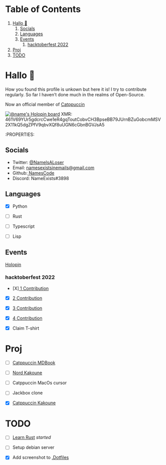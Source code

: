 
# Table of Contents

1.  [Hallo 🍕](#org9a35395)
    1.  [Socials](#org9509db1)
    2.  [Languages](#org220e775)
    3.  [Events](#org7b27f73)
        1.  [hacktoberfest 2022](#orgc66a3e4)
2.  [Proj](#org62f437a)
3.  [TODO](#orgdaa372d)


<a id="org9a35395"></a>

# Hallo 🍕

How you found this profile is unkown but here it is!
I try to contribute regularly. So far I haven&rsquo;t done much in the realms of Open-Source.

Now an official member of [Catppuccin](https://github.com/orgs/catppuccin/people?query=Name)

[![@name's Holopin board](https://holopin.me/name)](https://holopin.io/@name)
XMR: 461V69YUr5gdcrcCwe1eR4gqToutCobvCH3BpseBB79JUrnBZuGobcmMSV2X11kQ5dgZPfV9qbvXQf8uUGN6cGbnBGVJsA5

:PROPERTIES:


<a id="org9509db1"></a>

## Socials

-   Twitter: [@NameIsALoser](https://twitter.com/NameIsALoser)
-   Email: namesexistsinemails@gmail.com
-   Github:[ NamesCode](https://github.com/NamesCode)
-   Discord: NameExists#3898


<a id="org220e775"></a>

## Languages

-   [X] Python
-   [ ] Rust
-   [ ] Typescript
-   [ ] Lisp


<a id="org7b27f73"></a>

## Events

[Holopin](https://www.holopin.io/@name)


<a id="orgc66a3e4"></a>

### hacktoberfest 2022

-   [X][ 1 Contribution](https://github.com/catppuccin/kakoune/pull/6)
-   [X] [2 Contribution](https://github.com/catppuccin/kakoune/pull/7)
-   [X] [3 Contribution](https://github.com/catppuccin/kakoune/pull/8)
-   [X] [4 Contribution](https://github.com/catppuccin/anilist/pull/2)
-   [X] Claim T-shirt


<a id="org62f437a"></a>

# Proj

-   [ ] [Catppuccin MDBook](https://github.com/catppuccin/mdBook)
-   [ ] [Nord Kakoune](https://github.com/arcticicestudio/nord/issues/159)
-   [ ] Catppuccin MacOs cursor
-   [ ] Jackbox clone
-   [X] [Catppuccin Kakoune](https://github.com/catppuccin/kakoune)


<a id="orgdaa372d"></a>

# TODO

-   [ ] [Learn Rust](https://doc.rust-lang.org/rust-by-example/index.html) *started*
-   [ ] Setup debian server
-   [X] Add screenshot to [.Dotfiles](https://github.com/NamesCode/.Dotfiles)

